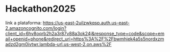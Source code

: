 # Hackathon2025
link a plataforma:
https://us-east-2uilzwkqsp.auth.us-east-2.amazoncognito.com/login?client_id=6hv8oqrb2h2a3r87v88a3ok24j&response_type=code&scope=email+openid+phone&redirect_uri=https%3A%2F%2Fbwmhjek4a5s5nordxzmadzd2gm0ivtwr.lambda-url.us-west-2.on.aws%2F
